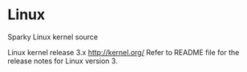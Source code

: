 # Linux
Sparky Linux kernel source

Linux kernel release 3.x <http://kernel.org/>
Refer to README file for the release notes for Linux version 3.
